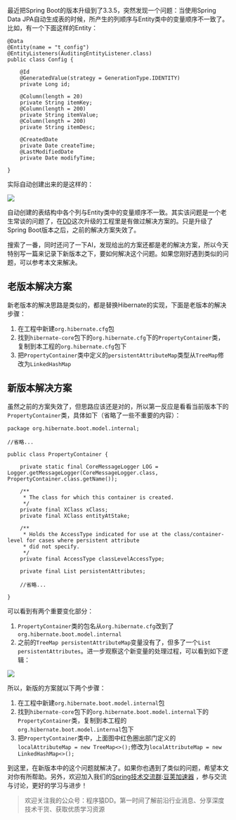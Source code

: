 
最近把Spring Boot的版本升级到了3\.3\.5，突然发现一个问题：当使用Spring Data JPA自动生成表的时候，所产生的列顺序与Entity类中的变量顺序不一致了。比如，有一个下面这样的Entity：



```
@Data
@Entity(name = "t_config")
@EntityListeners(AuditingEntityListener.class)
public class Config {

    @Id
    @GeneratedValue(strategy = GenerationType.IDENTITY)
    private Long id;
    
    @Column(length = 20)
    private String itemKey;
    @Column(length = 200)
    private String itemValue;
    @Column(length = 200)
    private String itemDesc;

    @CreatedDate
    private Date createTime;
    @LastModifiedDate
    private Date modifyTime;

}

```

实际自动创建出来的是这样的：


![](https://img2024.cnblogs.com/blog/626506/202411/626506-20241127123732092-621778261.png)


自动创建的表结构中各个列与Entity类中的变量顺序不一致。其实该问题是一个老生常谈的问题了，在[DD](https://github.com)这次升级的工程里是有做过解决方案的。只是升级了Spring Boot版本之后，之前的解决方案失效了。


搜索了一番，同时还问了一下AI，发现给出的方案还都是老的解决方案，所以今天特别写一篇来记录下新版本之下，要如何解决这个问题。如果您刚好遇到类似的问题，可以参考本文来解决。


## 老版本解决方案


新老版本的解决思路是类似的，都是替换Hibernate的实现，下面是老版本的解决步骤：


1. 在工程中新建`org.hibernate.cfg`包
2. 找到`hibernate-core`包下的`org.hibernate.cfg`下的`PropertyContainer`类，复制到本工程的`org.hibernate.cfg`包下
3. 把`PropertyContainer`类中定义的`persistentAttributeMap`类型从`TreeMap`修改为`LinkedHashMap`


## 新版本解决方案


虽然之前的方案失效了，但思路应该还是对的，所以第一反应是看看当前版本下的`PropertyContainer`类，具体如下（省略了一些不重要的内容）：



```
package org.hibernate.boot.model.internal;

//省略...

public class PropertyContainer {

    private static final CoreMessageLogger LOG = Logger.getMessageLogger(CoreMessageLogger.class, PropertyContainer.class.getName());

    /**
     * The class for which this container is created.
     */
    private final XClass xClass;
    private final XClass entityAtStake;

    /**
     * Holds the AccessType indicated for use at the class/container-level for cases where persistent attribute
     * did not specify.
     */
    private final AccessType classLevelAccessType;

    private final List persistentAttributes;

	//省略...

}

```

可以看到有两个重要变化部分：


1. `PropertyContainer`类的包名从`org.hibernate.cfg`改到了`org.hibernate.boot.model.internal`
2. 之前的`TreeMap persistentAttributeMap`变量没有了，但多了一个`List persistentAttributes`。进一步观察这个新变量的处理过程，可以看到如下逻辑：


![](https://img2024.cnblogs.com/blog/626506/202411/626506-20241127123743111-684706269.png)


所以，新版的方案就以下两个步骤：


1. 在工程中新建`org.hibernate.boot.model.internal`包
2. 找到`hibernate-core`包下的`org.hibernate.boot.model.internal`下的`PropertyContainer`类，复制到本工程的`org.hibernate.boot.model.internal`包下
3. 把`PropertyContainer`类中，上面图中红色圈出部门定义的`localAttributeMap = new TreeMap<>();`修改为`localAttributeMap = new LinkedHashMap<>();`


到这里，在新版本中的这个问题就解决了。如果你也遇到了类似的问题，希望本文对你有所帮助。另外，欢迎加入我们的[Spring技术交流群](https://github.com):[豆荚加速器](https://baitenghuo.com) ，参与交流与讨论，更好的学习与进步！



> 欢迎关注我的公众号：程序猿DD。第一时间了解前沿行业消息、分享深度技术干货、获取优质学习资源


